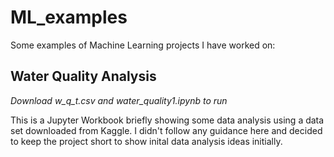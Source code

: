 # ML_examples
Some examples of Machine Learning projects I have worked on:

## Water Quality Analysis ##
_Download w_q_t.csv and water_quality1.ipynb to run_

This is a Jupyter Workbook briefly showing some data analysis using a data set downloaded from Kaggle. I didn't follow any guidance here and decided to keep the project short to show inital data analysis ideas initially.
